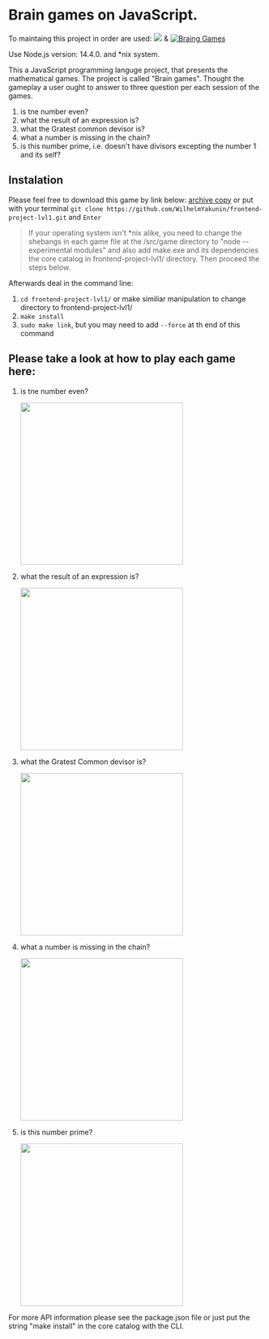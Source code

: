 <h1>Brain games on JavaScript.</h1> 

<p>To maintaing this project in order are used: 
<a href="https://codeclimate.com/github/WilhelmYakunin/frontend-project-lvl1"><img src="https://api.codeclimate.com/v1/badges/a99a88d28ad37a79dbf6/maintainability" /></a> & <a href="https://github.com/WilhelmYakunin/frontend-project-lvl1/actions"><img src="https://github.com/WilhelmYakunin/frontend-project-lvl1/workflows/brain-games%20project%20of%20lvl-1/badge.svg" alt="Braing Games" style="max-width:100%;"></a></p>

Use Node.js version: 14.4.0. and *nix system.

<p>This a JavaScript programming languge project, that presents the mathematical games.
The project is called "Brain games". 
Thought the gameplay a user ought to answer to three question per each session of the games.</p>
<ol>
  <li> is tne number even? </li>
  <li> what the result of an expression is? </li>
  <li> what the Gratest common devisor is? </li>
  <li> what a number is missing in the chain? </li>
  <li> is this number prime, i.e. doesn't have divisors excepting the number 1 and its self? </li>
 </ol>
<h2>Instalation</h2>
<p>
  Please feel free to download this game by link below:
<a href="https://github.com/WilhelmYakunin/frontend-project-lvl1/archive/master.zip">archive copy</a>
or put with your terminal <code>git clone https://github.com/WilhelmYakunin/frontend-project-lvl1.git</code> and <code>Enter</code>
 <blockquote>
   If your operating system isn't *nix alike, you need to change the shebangs in each game file at the /src/game directory to "node --experimental modules" and also add make.exe and its dependencies the core catalog in frontend-project-lvl1/ directory. Then proceed the steps below.
 </blockquote>
Afterwards deal in the command line:
<ol>
  <li><code>cd frontend-project-lvl1/</code> or make similiar manipulation to change directory to frontend-project-lvl1/</li>
  <li><code>make install</code></li>
  <li><code>sudo make link</code>, but you may need to add <code>--force</code> at th end of this command</li>
 </ol>
 </p>

<p><h2>Please take a look at how to play each game here:</h2>
 <ol> 
   <li><p>is tne number even?</p>
      <a href="https://asciinema.org/a/338118" target="_blank"><img src="https://asciinema.org/a/338118.svg" width="320" /></a>
    </li>
   <li><p>what the result of an expression is?</p> 
      <a href="https://asciinema.org/a/f5ZWbnnS9o7aNe5xrdJLj0tSl" target="_blank"><img src="https://asciinema.org/a/338123.svg" width="320"/></a>
    </li>
   <li><p>what the Gratest Common devisor is?</p>
      <a href="https://asciinema.org/a/Ew0WMcz3yR5gxXNbgeS6vji7m" target="_blank"><img src="https://asciinema.org/a/338125.svg" width="320" /></a>
    </li>
   <li><p>what a number is missing in the chain?</p>
      <a href="https://asciinema.org/a/yutBEGdDc2Rmd3P0JcZulC3lZ" target="_blank"><img src="https://asciinema.org/a/hbdQGHmhlWbpwlzZflFYRAdwN.svg" width="320"/></a>
    </li>
   <li><p>is this number prime?</p>
      <a href="https://asciinema.org/a/P3bnh94Gsg6RQhd5O747IQ5pl" target="_blank"><img src="https://asciinema.org/a/338129.svg" width="320" /></a>
    </li>
  </ol>

For more API information please see the package.json file or just put the string "make install" in the core catalog with the CLI.</p>
